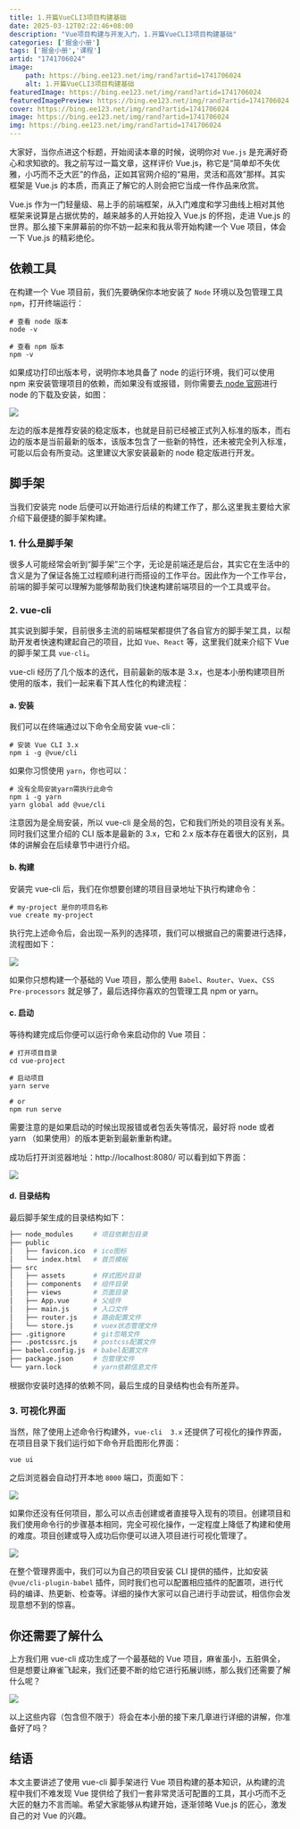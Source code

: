 ```yaml
---
title: 1.开篇VueCLI3项目构建基础
date: 2025-03-12T02:22:46+08:00
description: "Vue项目构建与开发入门，1.开篇VueCLI3项目构建基础"
categories: ['掘金小册']
tags: ['掘金小册','课程']
artid: "1741706024"
image:
    path: https://bing.ee123.net/img/rand?artid=1741706024
    alt: 1.开篇VueCLI3项目构建基础
featuredImage: https://bing.ee123.net/img/rand?artid=1741706024
featuredImagePreview: https://bing.ee123.net/img/rand?artid=1741706024
cover: https://bing.ee123.net/img/rand?artid=1741706024
image: https://bing.ee123.net/img/rand?artid=1741706024
img: https://bing.ee123.net/img/rand?artid=1741706024
---
```




大家好，当你点进这个标题，开始阅读本章的时候，说明你对 `Vue.js` 是充满好奇心和求知欲的。我之前写过一篇文章，这样评价 Vue.js，称它是“简单却不失优雅，小巧而不乏大匠”的作品，正如其官网介绍的“易用，灵活和高效”那样。其实框架是 Vue.js 的本质，而真正了解它的人则会把它当成一件作品来欣赏。

Vue.js 作为一门轻量级、易上手的前端框架，从入门难度和学习曲线上相对其他框架来说算是占据优势的，越来越多的人开始投入 Vue.js 的怀抱，走进 Vue.js 的世界。那么接下来屏幕前的你不妨一起来和我从零开始构建一个 Vue 项目，体会一下 Vue.js 的精彩绝伦。

## 依赖工具

在构建一个 Vue 项目前，我们先要确保你本地安装了 `Node` 环境以及包管理工具 `npm`，打开终端运行：

```shell
# 查看 node 版本
node -v

# 查看 npm 版本
npm -v
```
如果成功打印出版本号，说明你本地具备了 node 的运行环境，我们可以使用 npm 来安装管理项目的依赖，而如果没有或报错，则你需要去[ node 官网](https://nodejs.org/en/)进行 node 的下载及安装，如图：


![](https://p1-jj.byteimg.com/tos-cn-i-t2oaga2asx/gold-user-assets/2018/10/31/166c5eb2c6f04593~tplv-t2oaga2asx-image.image)

左边的版本是推荐安装的稳定版本，也就是目前已经被正式列入标准的版本，而右边的版本是当前最新的版本，该版本包含了一些新的特性，还未被完全列入标准，可能以后会有所变动。这里建议大家安装最新的 node 稳定版进行开发。

## 脚手架

当我们安装完 node 后便可以开始进行后续的构建工作了，那么这里我主要给大家介绍下最便捷的脚手架构建。

### 1. 什么是脚手架

很多人可能经常会听到“脚手架”三个字，无论是前端还是后台，其实它在生活中的含义是为了保证各施工过程顺利进行而搭设的工作平台。因此作为一个工作平台，前端的脚手架可以理解为能够帮助我们快速构建前端项目的一个工具或平台。

### 2. vue-cli

其实说到脚手架，目前很多主流的前端框架都提供了各自官方的脚手架工具，以帮助开发者快速构建起自己的项目，比如 `Vue`、`React` 等，这里我们就来介绍下 Vue 的脚手架工具 `vue-cli`。

vue-cli 经历了几个版本的迭代，目前最新的版本是 3.x，也是本小册构建项目所使用的版本，我们一起来看下其人性化的构建流程：

#### a. 安装

我们可以在终端通过以下命令全局安装 vue-cli：

```shell
# 安装 Vue CLI 3.x
npm i -g @vue/cli
```

如果你习惯使用 `yarn`，你也可以：

```shell
# 没有全局安装yarn需执行此命令
npm i -g yarn
yarn global add @vue/cli
```

注意因为是全局安装，所以 vue-cli 是全局的包，它和我们所处的项目没有关系。同时我们这里介绍的 CLI 版本是最新的 3.x，它和 2.x 版本存在着很大的区别，具体的讲解会在后续章节中进行介绍。

#### b. 构建

安装完 vue-cli 后，我们在你想要创建的项目目录地址下执行构建命令：

```shell
# my-project 是你的项目名称
vue create my-project
```

执行完上述命令后，会出现一系列的选择项，我们可以根据自己的需要进行选择，流程图如下：

![](https://p1-jj.byteimg.com/tos-cn-i-t2oaga2asx/gold-user-assets/2018/6/18/16412343fab2e351~tplv-t2oaga2asx-image.image)

如果你只想构建一个基础的 Vue 项目，那么使用 `Babel`、`Router`、`Vuex`、`CSS Pre-processors` 就足够了，最后选择你喜欢的包管理工具 npm or yarn。

#### c. 启动

等待构建完成后你便可以运行命令来启动你的 Vue 项目：

```shell
# 打开项目目录
cd vue-project

# 启动项目
yarn serve

# or
npm run serve
```
需要注意的是如果启动的时候出现报错或者包丢失等情况，最好将 node 或者 yarn （如果使用）的版本更新到最新重新构建。

成功后打开浏览器地址：http://localhost:8080/ 可以看到如下界面：


![](https://p1-jj.byteimg.com/tos-cn-i-t2oaga2asx/gold-user-assets/2018/6/18/164125dcfb6fa7d5~tplv-t2oaga2asx-image.image)

#### d. 目录结构
最后脚手架生成的目录结构如下：

```bash
├── node_modules     # 项目依赖包目录
├── public
│   ├── favicon.ico  # ico图标
│   └── index.html   # 首页模板
├── src 
│   ├── assets       # 样式图片目录
│   ├── components   # 组件目录
│   ├── views        # 页面目录
│   ├── App.vue      # 父组件
│   ├── main.js      # 入口文件
│   ├── router.js    # 路由配置文件
│   └── store.js     # vuex状态管理文件
├── .gitignore       # git忽略文件
├── .postcssrc.js    # postcss配置文件
├── babel.config.js  # babel配置文件
├── package.json     # 包管理文件
└── yarn.lock        # yarn依赖信息文件
```

根据你安装时选择的依赖不同，最后生成的目录结构也会有所差异。

### 3. 可视化界面

当然，除了使用上述命令行构建外，`vue-cli  3.x` 还提供了可视化的操作界面，在项目目录下我们运行如下命令开启图形化界面：

```shell
vue ui
```

之后浏览器会自动打开本地 `8000` 端口，页面如下：

![](https://p1-jj.byteimg.com/tos-cn-i-t2oaga2asx/gold-user-assets/2018/6/26/1643ca037f818a81~tplv-t2oaga2asx-image.image)

如果你还没有任何项目，那么可以点击创建或者直接导入现有的项目。创建项目和我们使用命令行的步骤基本相同，完全可视化操作，一定程度上降低了构建和使用的难度。项目创建或导入成功后你便可以进入项目进行可视化管理了。

![](https://p1-jj.byteimg.com/tos-cn-i-t2oaga2asx/gold-user-assets/2018/6/26/1643ca8799bb4491~tplv-t2oaga2asx-image.image)

在整个管理界面中，我们可以为自己的项目安装 CLI 提供的插件，比如安装 `@vue/cli-plugin-babel` 插件，同时我们也可以配置相应插件的配置项，进行代码的编译、热更新、检查等。详细的操作大家可以自己进行手动尝试，相信你会发现意想不到的惊喜。


## 你还需要了解什么

上方我们用 vue-cli 成功生成了一个最基础的 Vue 项目，麻雀虽小，五脏俱全，但是想要让麻雀飞起来，我们还要不断的给它进行拓展训练，那么我们还需要了解什么呢？


![](https://p1-jj.byteimg.com/tos-cn-i-t2oaga2asx/gold-user-assets/2018/9/20/165f2c3a9c4f640c~tplv-t2oaga2asx-image.image)

以上这些内容（包含但不限于）将会在本小册的接下来几章进行详细的讲解，你准备好了吗？

## 结语

本文主要讲述了使用 vue-cli 脚手架进行 Vue 项目构建的基本知识，从构建的流程中我们不难发现 Vue 提供给了我们一套非常灵活可配置的工具，其小巧而不乏大匠的魅力不言而喻。希望大家能够从构建开始，逐渐领略 Vue.js 的匠心，激发自己的对 Vue 的兴趣。
